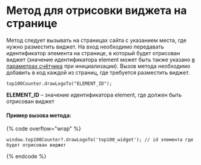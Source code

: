 # Метод для отрисовки виджета на странице

Метод следует вызывать на страницах сайта с указанием места, где нужно разместить виджет. На вход необходимо передавать идентификатор элемента на странице, в который будет отрисован виджет (значение идентификатора element может быть также указано [в параметрах счётчика](../parametry-schyotchika-top-100.md) при инициализации). Вызов метода необходимо добавить в код каждой из страниц, где требуется разместить виджет.

```
top100Counter.drawLogoTo("ELEMENT_ID");
```

**ELEMENT\_ID** – значение идентификатора element, где должен быть отрисован виджет

#### Пример вызова метода:

{% code overflow="wrap" %}
```
window.top100Counter?.drawLogoTo('top100_widget'); // id элемента где будет отрисован виджет
```
{% endcode %}
